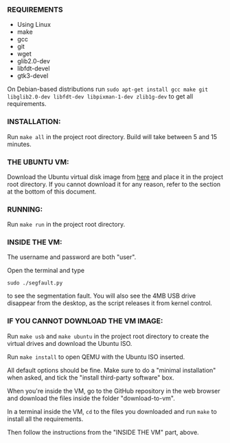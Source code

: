 ### REQUIREMENTS
- Using Linux
- make
- gcc
- git
- wget
- glib2.0-dev
- libfdt-devel
- gtk3-devel

On Debian-based distributions run `sudo apt-get install gcc make git libglib2.0-dev libfdt-dev libpixman-1-dev zlib1g-dev` to get all requirements.

### INSTALLATION:
Run `make all` in the project root directory.
Build will take between 5 and 15 minutes.

### THE UBUNTU VM:
Download the Ubuntu virtual disk image from [here](https://drive.google.com/file/d/1I_tdoRyn8m-XKHXuW9-tdiL5HSszPl0s/view?usp=sharing) and place it in the project root directory. If you cannot download it for any reason, refer to the section at the bottom of this document.

### RUNNING:
Run `make run` in the project root directory.

### INSIDE THE VM:
The username and password are both "user".

Open the terminal and type
```
sudo ./segfault.py
```
to see the segmentation fault. You will also see the 4MB USB drive disappear from the desktop, as the script releases it from kernel control.

### IF YOU CANNOT DOWNLOAD THE VM IMAGE:
Run `make usb` and `make ubuntu` in the project root directory to create the virtual drives and download the Ubuntu ISO.

Run `make install` to open QEMU with the Ubuntu ISO inserted.

All default options should be fine. Make sure to do a "minimal installation" when asked, and tick the "install third-party software" box.

When you're inside the VM, go to the GitHub repository in the web browser and download the files inside the folder "download-to-vm".

In a terminal inside the VM, `cd` to the files you downloaded and run `make` to install all the requirements.

Then follow the instructions from the "INSIDE THE VM" part, above.